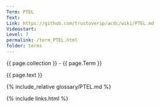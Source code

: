 ```yaml
---
Term: PTEL
Text: 
Link: https://github.com/trustoverip/acdc/wiki/PTEL.md
Videostart: 
Level: 7
permalink: /term_PTEL.html
folder: terms
---
```


{{ page.collection }} - {{ page.Term }}

   {{ page.text }}

{% include_relative glossary/PTEL.md %}

 {% include links.html %} 

